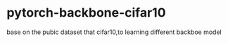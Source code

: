 # pytorch-backbone-cifar10
base on the pubic dataset that cifar10,to learning different backboe model
